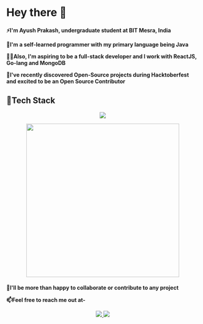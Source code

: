 <h1>Hey there 👋</h1>
<h4>
  ⚡I'm Ayush Prakash, undergraduate student at BIT Mesra, India
  
  <p>🔭I'm a self-learned programmer with my primary language being Java</p>

👨‍💻Also, I'm aspiring to be a full-stack developer and I work with ReactJS, Go-lang and MongoDB

🌱I've recently discovered Open-Source projects during Hacktoberfest and excited to be an Open Source Contributor
  

</h4>

<h2>📄Tech Stack</h2>


<p align="center">
  <a href="https://github.com/prkshayush">
    <img src="https://skillicons.dev/icons?i=js,java,go,html,css,bootstrap,react,nodejs,mongodb&perline=3" />
  </a>
</p>



<p align="center">
  <img src="https://github-readme-stats.vercel.app/api?username=prkshayush&show_icons=true&theme=highcontrast" width="400" />
</p>



<h4>
   🤝I'll be more than happy to collaborate or contribute to any project 
  
  
  📫Feel free to reach me out at-
  
  
  <p align="center">
  <a href="https://www.linkedin.com/in/ayush-prakash-8a3320224">
    <img src="https://skillicons.dev/icons?i=linkedin" />
  </a>
    <a href="https://www.instagram.com/prksh_ayush/">
    <img src="https://skillicons.dev/icons?i=instagram" />
  </a>
</p>
